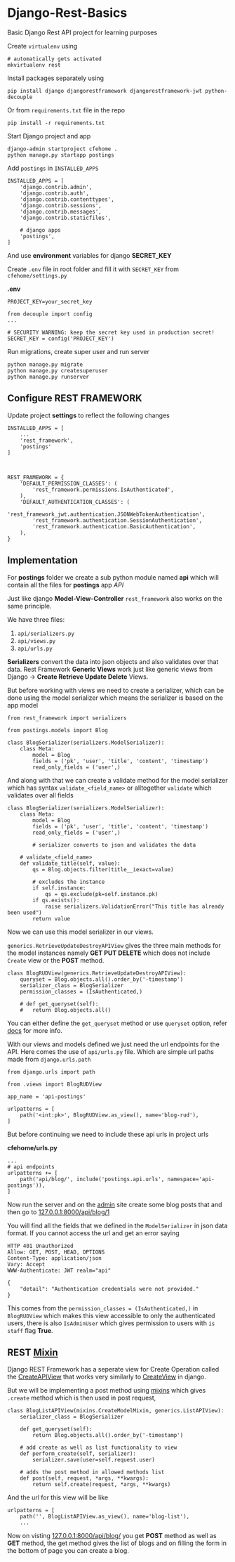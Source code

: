 # Django-Rest-Basics
Basic Django Rest API project for learning purposes

Create ```virtualenv``` using

```
# automatically gets activated
mkvirtualenv rest
```

Install packages separately using
```
pip install django djangorestframework djangorestframework-jwt python-decouple
```

Or from ```requirements.txt``` file in the repo

```
pip install -r requirements.txt
```

Start Django project and app

```
django-admin startproject cfehome .
python manage.py startapp postings
```

Add ```postings``` in ```INSTALLED_APPS```

```
INSTALLED_APPS = [
    'django.contrib.admin',
    'django.contrib.auth',
    'django.contrib.contenttypes',
    'django.contrib.sessions',
    'django.contrib.messages',
    'django.contrib.staticfiles',

    # django apps
    'postings',
]
```

And use **environment** variables for django **SECRET_KEY**

Create ```.env``` file in root folder and fill it with ```SECRET_KEY``` from ```cfehome/settings.py```

**.env**
```
PROJECT_KEY=your_secret_key
```

```
from decouple import config
...

# SECURITY WARNING: keep the secret key used in production secret!
SECRET_KEY = config('PROJECT_KEY')
```

Run migrations, create super user and run server

```
python manage.py migrate
python manage.py createsuperuser
python manage.py runserver
```

## Configure REST FRAMEWORK
Update project **settings** to reflect the following changes

```
INSTALLED_APPS = [
    ...
    'rest_framework',
    'postings'
]



REST_FRAMEWORK = {
    'DEFAULT_PERMISSION_CLASSES': (
        'rest_framework.permissions.IsAuthenticated',
    ),
    'DEFAULT_AUTHENTICATION_CLASSES': (
        'rest_framework_jwt.authentication.JSONWebTokenAuthentication',
        'rest_framework.authentication.SessionAuthentication',
        'rest_framework.authentication.BasicAuthentication',
    ),
}
```

## Implementation
For **postings** folder we create a sub python module named **api** which will contain 
all the files for **postings** app *API*

Just like django **Model-View-Controller** ```rest_framework``` also works on the same
principle.

We have three files:

1. ```api/serializers.py```
2. ```api/views.py```
3. ```api/urls.py```

**Serializers** convert the data into json objects and also validates over that data.
Rest Framework **Generic Views** work just like generic views from Django -> **Create 
Retrieve Update Delete** Views.

But before working with views we need to create a serializer, which can be done using the 
model serializer which means the serializer is based on the app model

```
from rest_framework import serializers

from postings.models import Blog

class BlogSerializer(serializers.ModelSerializer):
    class Meta:
        model = Blog
        fields = ('pk', 'user', 'title', 'content', 'timestamp')
        read_only_fields = ('user',)
```

And along with that we can create a validate method for the model serializer which has 
syntax ```validate_<field_name>``` or alltogether ```validate``` which validates over all 
fields

```
class BlogSerializer(serializers.ModelSerializer):
    class Meta:
        model = Blog
        fields = ('pk', 'user', 'title', 'content', 'timestamp')
        read_only_fields = ('user',)

        # serializer converts to json and validates the data
        
    # validate_<field_name>
    def validate_title(self, value):
        qs = Blog.objects.filter(title__iexact=value)

        # excludes the instance
        if self.instance:
            qs = qs.exclude(pk=self.instance.pk)
        if qs.exists():
            raise serializers.ValidationError("This title has already been used")
        return value
```

Now we can use this model serializer in our views.

```generics.RetrieveUpdateDestroyAPIView``` gives the three main methods for the model instances namely **GET PUT DELETE** which does not include ```Create``` view or the **POST** method.

```
class BlogRUDView(generics.RetrieveUpdateDestroyAPIView):
    queryset = Blog.objects.all().order_by('-timestamp')
    serializer_class = BlogSerializer
    permission_classes = (IsAuthenticated,)

    # def get_queryset(self):
    #   return Blog.objects.all()
```

You can either define the ```get_queryset``` method or use ```queryset``` option, refer
[docs](https://www.django-rest-framework.org/api-guide/generic-views/#methods) for more info.

With our views and models defined we just need the url endpoints for the API. Here comes the use of ```api/urls.py``` file. Which are simple url paths made from ```django.urls.path```

```
from django.urls import path

from .views import BlogRUDView

app_name = 'api-postings'

urlpatterns = [
    path('<int:pk>', BlogRUDView.as_view(), name='blog-rud'),
]
```

But before continuing we need to include these api urls in project urls

**cfehome/urls.py**
```
...
# api endpoints
urlpatterns += [
    path('api/blog/', include('postings.api.urls', namespace='api-postings')),
]
```

Now run the server and on the [admin](http://127.0.0.1:8000/admin) site create some blog 
posts that and then go to [127.0.0.1:8000/api/blog/1](http://127.0.0.1:8000/api/blog/1)

You will find all the fields that we defined in the ```ModelSerializer``` in json data 
format. If you cannot access the url and get an error saying

```
HTTP 401 Unauthorized
Allow: GET, POST, HEAD, OPTIONS
Content-Type: application/json
Vary: Accept
WWW-Authenticate: JWT realm="api"

{
    "detail": "Authentication credentials were not provided."
}
```

This comes from the ```permission_classes = (IsAuthenticated,)``` in ```BlogRUDView```
which makes this view accessible to only the authenticated users, there is also ```IsAdminUser``` which gives permission to users with ```is staff``` flag **True**.

## REST [Mixin](https://www.django-rest-framework.org/api-guide/generic-views/#mixins)
Django REST Framework has a seperate view for Create Operation called the [CreateAPIView](https://www.django-rest-framework.org/api-guide/generic-views/#createapiview) that works very similarly to [CreateView](https://docs.djangoproject.com/en/2.1/ref/class-based-views/generic-editing/#createview) in django.

But we will be implementing a post method using [mixins](https://www.django-rest-framework.org/api-guide/generic-views/#createmodelmixin) which gives ```.create``` method which is then used in post request,

```
class BlogListAPIView(mixins.CreateModelMixin, generics.ListAPIView):
    serializer_class = BlogSerializer

    def get_queryset(self):
        return Blog.objects.all().order_by('-timestamp')

    # add create as well as list functionality to view
    def perform_create(self, serializer):
        serializer.save(user=self.request.user)

    # adds the post method in allowed methods list
    def post(self, request, *args, **kwargs):
        return self.create(request, *args, **kwargs)
```

And the url for this view will be like

```
urlpatterns = [
    path('', BlogListAPIView.as_view(), name='blog-list'),
    ...
```

Now on visting [127.0.0.1:8000/api/blog/](http://127.0.0.1:8000/api/blog/) you get **POST** method as well as **GET** method, the get method gives the list of blogs and on 
filling the form in the bottom of page you can create a blog.
